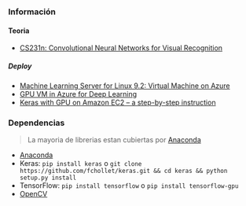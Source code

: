 ### Información

#### Teoria

* [CS231n: Convolutional Neural Networks for Visual Recognition](http://cs231n.stanford.edu/)

##### Deploy

* [Machine Learning Server for Linux 9.2: Virtual Machine on Azure](https://docs.microsoft.com/en-us/machine-learning-server/install/machine-learning-server-azure-vm-on-linux)
* [GPU VM in Azure for Deep Learning](http://www.vickyfu.com/2017/01/gpu-vm-in-azure-for-deep-learning/)
* [Keras with GPU on Amazon EC2 – a step-by-step instruction](https://hackernoon.com/keras-with-gpu-on-amazon-ec2-a-step-by-step-instruction-4f90364e49ac)

### Dependencias

> La mayoria de librerias estan cubiertas por [Anaconda](https://www.anaconda.com)

* [Anaconda](https://www.anaconda.com/download/)
* Keras: `pip install keras` o `git clone https://github.com/fchollet/keras.git && cd keras && python setup.py install `
* TensorFlow: `pip install tensorflow` o `pip install tensorflow-gpu`
* [OpenCV](https://www.scivision.co/install-opencv-python-windows/)
